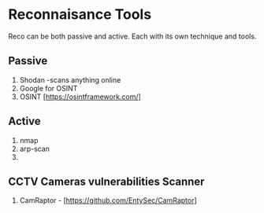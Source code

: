# Reconnaisance Tools

Reco can be both passive and active. Each with its own technique and tools.

## Passive
1. Shodan -scans anything online
2. Google for OSINT
3. OSINT [https://osintframework.com/]


## Active
1. nmap
2. arp-scan
3. 

## CCTV Cameras vulnerabilities Scanner
1. CamRaptor - [https://github.com/EntySec/CamRaptor]